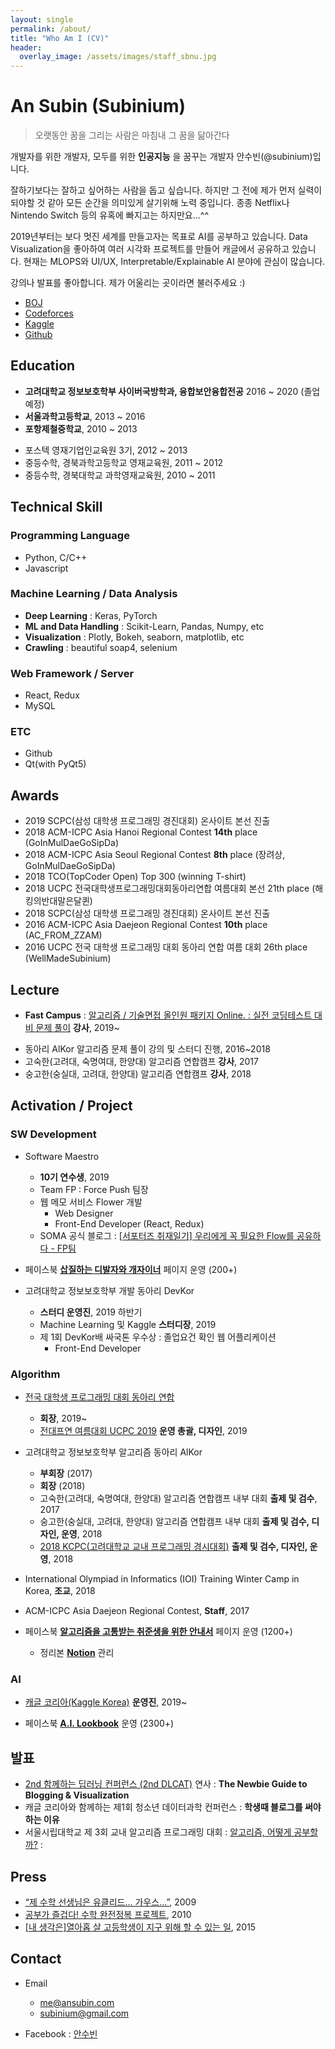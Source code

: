 ```yaml
---
layout: single
permalink: /about/
title: "Who Am I (CV)"
header:
  overlay_image: /assets/images/staff_sbnu.jpg
---
```


# An Subin (Subinium)

> 오랫동안 꿈을 그리는 사람은 마침내 그 꿈을 닮아간다

개발자를 위한 개발자, 모두를 위한 **인공지능** 을 꿈꾸는 개발자 안수빈(@subinium)입니다.

잘하기보다는 잘하고 싶어하는 사람을 돕고 싶습니다.
하지만 그 전에 제가 먼저 실력이 되야할 것 같아 모든 순간을 의미있게 살기위해 노력 중입니다.
종종 Netflix나 Nintendo Switch 등의 유혹에 빠지고는 하지만요...^^

2019년부터는 보다 멋진 세계를 만들고자는 목표로 AI를 공부하고 있습니다.
Data Visualization을 좋아하여 여러 시각화 프로젝트를 만들어 캐글에서 공유하고 있습니다.
현재는 MLOPS와 UI/UX, Interpretable/Explainable AI 분야에 관심이 많습니다.

강의나 발표를 좋아합니다. 제가 어울리는 곳이라면 불러주세요 :)

- [BOJ](https://www.acmicpc.net/user/subinium)
- [Codeforces](http://codeforces.com/profile/subinium)
- [Kaggle](https://www.kaggle.com/subinium)
- [Github](https://github.com/subinium)

## Education

- **고려대학교 정보보호학부 사이버국방학과, 융합보안융합전공** 2016 ~ 2020 (졸업예정)
- **서울과학고등학교**, 2013 ~ 2016
- **포항제철중학교**, 2010 ~ 2013

* 포스텍 영재기업인교육원 3기, 2012 ~ 2013
* 중등수학, 경북과학고등학교 영재교육원, 2011 ~ 2012
* 중등수학, 경북대학교 과학영재교육원, 2010 ~ 2011

## Technical Skill

### Programming Language

- Python, C/C++
- Javascript

### Machine Learning / Data Analysis

- **Deep Learning** : Keras, PyTorch
- **ML and Data Handling** : Scikit-Learn, Pandas, Numpy, etc
- **Visualization** : Plotly, Bokeh, seaborn, matplotlib, etc
- **Crawling** : beautiful soap4, selenium

### Web Framework / Server

- React, Redux
- MySQL

### ETC

- Github
- Qt(with PyQt5)

## Awards

- 2019 SCPC(삼성 대학생 프로그래밍 경진대회) 온사이트 본선 진출
- 2018 ACM-ICPC Asia Hanoi Regional Contest **14th** place (GoInMulDaeGoSipDa)
- 2018 ACM-ICPC Asia Seoul Regional Contest **8th** place (장려상, GoInMulDaeGoSipDa)
- 2018 TCO(TopCoder Open) Top 300 (winning T-shirt)
- 2018 UCPC 전국대학생프로그래밍대회동아리연합 여름대회 본선 21th place (해킹의반대말은달퀸)
- 2018 SCPC(삼성 대학생 프로그래밍 경진대회) 온사이트 본선 진출
- 2016 ACM-ICPC Asia Daejeon Regional Contest **10th** place (AC_FROM_ZZAM)
- 2016 UCPC 전국 대학생 프로그래밍 대회 동아리 연합 여름 대회 26th place (WellMadeSubinium)

## Lecture

- **Fast Campus** : [알고리즘 / 기술면접 올인원 패키지 Online. : 실전 코딩테스트 대비 문제 풀이](https://www.fastcampus.co.kr/dev_online_algo/) **강사**, 2019~

* 동아리 AlKor 알고리즘 문제 풀이 강의 및 스터디 진행, 2016~2018
* 고숙한(고려대, 숙명여대, 한양대) 알고리즘 연합캠프 **강사**, 2017
* 숭고한(숭실대, 고려대, 한양대) 알고리즘 연합캠프 **강사**, 2018

## Activation / Project

### SW Development

- Software Maestro

  - **10기 연수생**, 2019
  - Team FP : Force Push 팀장
  - 웹 메모 서비스 Flower 개발
    - Web Designer
    - Front-End Developer (React, Redux)
  - SOMA 공식 블로그 : [[서포터즈 취재일기] 우리에게 꼭 필요한 Flow를 공유하다 - FP팀](https://blog.naver.com/sw_maestro/221710898997)

- 페이스북 **[삽질하는 디발자와 개자이너](https://www.facebook.com/shovelingdesignoper/?modal=admin_todo_tour)** 페이지 운영 (200+)

- 고려대학교 정보보호학부 개발 동아리 DevKor

  - **스터디 운영진**, 2019 하반기
  - Machine Learning 및 Kaggle **스터디장**, 2019
  - 제 1회 DevKor배 싸국톤 우수상 : 졸업요건 확인 웹 어플리케이션
    - Front-End Developer

### Algorithm

- [전국 대학생 프로그래밍 대회 동아리 연합](https://www.facebook.com/groups/ucpc.korea/)

  - **회장**, 2019~
  - [전대프연 여름대회 UCPC 2019](https://ucpc-kr.github.io/) **운영 총괄, 디자인**, 2019

- 고려대학교 정보보호학부 알고리즘 동아리 AlKor

  - **부회장** (2017)
  - **회장** (2018)
  - 고숙한(고려대, 숙명여대, 한양대) 알고리즘 연합캠프 내부 대회 **출제 및 검수**, 2017
  - 숭고한(숭실대, 고려대, 한양대) 알고리즘 연합캠프 내부 대회 **출제 및 검수, 디자인, 운영**, 2018
  - [2018 KCPC(고려대학교 교내 프로그래밍 경시대회)](https://www.facebook.com/2018KCPC/?modal=admin_todo_tour) **출제 및 검수, 디자인, 운영**, 2018

- International Olympiad in Informatics (IOI) Training Winter Camp in Korea, **조교**, 2018

- ACM-ICPC Asia Daejeon Regional Contest, **Staff**, 2017

- 페이스북 **[알고리즘을 고통받는 취준생을 위한 안내서](https://www.facebook.com/algoguide/?modal=admin_todo_tour)** 페이지 운영 (1200+)
  - 정리본 **[Notion](https://www.notion.so/subinium/4e7f47700af341f4b649e4cad0c4fb30?fbclid=IwAR2EmLpbL2ACW9zgQhpfox56IPue7qEWF4AgnqgJ-A0IMJiYGWHkecFJmhw)** 관리

### AI

- [캐글 코리아(Kaggle Korea)](https://www.facebook.com/groups/KaggleKoreaOpenGroup/) **운영진**, 2019~

- 페이스북 **[A.I. Lookbook](https://www.facebook.com/AI.Lookbook/)** 운영 (2300+)

## 발표

- [2nd 함께하는 딥러닝 컨퍼런스 (2nd DLCAT)](/2nd-dlcat-review/) 연사 : **The Newbie Guide to Blogging & Visualization**
- 캐글 코리아와 함께하는 제1회 청소년 데이터과학 컨퍼런스 : **학생때 블로그를 써야하는 이유**
- 서울시립대학교 제 3회 교내 알고리즘 프로그래밍 대회 : [알고리즘, 어떻게 공부할까?](/meaningful-ps-algorithm-study/) :

## Press

- [“제 수학 선생님은 유클리드… 가우스…”](http://news.donga.com/3/all/20090608/8741496/1), 2009
- [공부가 즐겁다! 수학 완전정복 프로젝트](http://woman.donga.com/3/all/12/142535/1), 2010
- [[내 생각은]열아홉 살 고등학생이 지구 위해 할 수 있는 일](http://www.donga.com/news/article/all/20150416/70732170/1), 2015

## Contact

- Email

  - me@ansubin.com
  - subinium@gmail.com

- Facebook : [안수빈](https://www.facebook.com/subinium)
